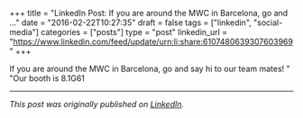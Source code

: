 +++
title = "LinkedIn Post: If you are around the MWC in Barcelona, go and ..."
date = "2016-02-22T10:27:35"
draft = false
tags = ["linkedin", "social-media"]
categories = ["posts"]
type = "post"
linkedin_url = "https://www.linkedin.com/feed/update/urn:li:share:6107480639307603969"
+++

If you are around the MWC in Barcelona, go and say hi to our team mates! 
"
"Our booth is 8.1G61

---

*This post was originally published on [LinkedIn](https://www.linkedin.com/in/adrianmoreno/recent-activity/all/).*